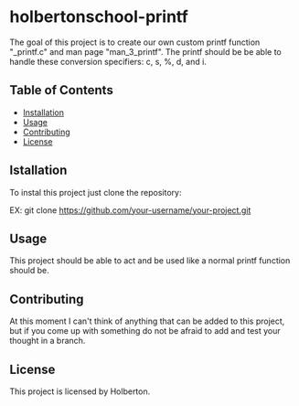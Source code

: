# holbertonschool-printf

The goal of this project is to create our own custom printf function
"_printf.c" and man page "man_3_printf". The printf should be be able to handle these conversion specifiers: c, s, %, d, and i.

## Table of Contents

- [Installation](#installation)
- [Usage](#usage)
- [Contributing](#contributing)
- [License](#license)

## Istallation

To instal this project just clone the repository:

EX: git clone https://github.com/your-username/your-project.git

## Usage 

This project should be able to act and be used like a normal printf 
function should be.

## Contributing

At this moment I can't think of anything that can be added to this 
project, but if you come up with something do not be afraid
to add and test your thought in a branch.

## License

This project is licensed by Holberton. 
